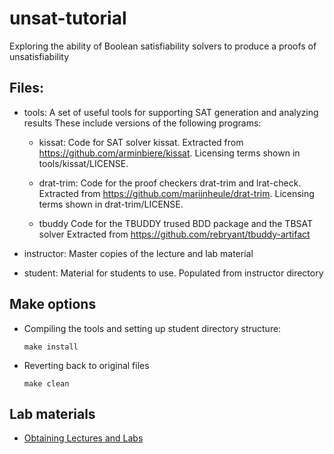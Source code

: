 # unsat-tutorial
Exploring the ability of Boolean satisfiability solvers to produce a proofs of unsatisfiability

## Files:

  - tools:
    A set of useful tools for supporting SAT generation and analyzing results
    These include versions of the following programs:

    - kissat:
      Code for SAT solver kissat.
      Extracted from https://github.com/arminbiere/kissat.
      Licensing terms shown in tools/kissat/LICENSE.

    - drat-trim:
      Code for the proof checkers drat-trim and lrat-check.  Extracted from https://github.com/marijnheule/drat-trim.
      Licensing terms shown in drat-trim/LICENSE.

    - tbuddy
      Code for the TBUDDY trused BDD package and the TBSAT solver
      Extracted from https://github.com/rebryant/tbuddy-artifact

  - instructor:
    Master copies of the lecture and lab material

  - student:
    Material for students to use.  Populated from instructor directory

## Make options

 - Compiling the tools and setting up student directory structure:

    `make install`

 - Reverting back to original files

    `make clean`


## Lab materials
  - [Obtaining Lectures and Labs](instructor/writeups/downloading.pdf)